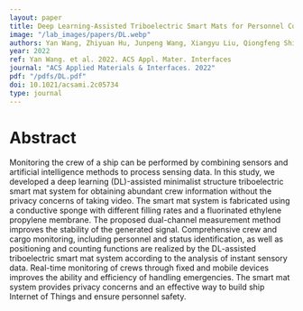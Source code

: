 ```yaml
---
layout: paper
title: Deep Learning-Assisted Triboelectric Smart Mats for Personnel Comprehensive Monitoring toward Maritime Safety
image: "/lab_images/papers/DL.webp"
authors: Yan Wang, Zhiyuan Hu, Junpeng Wang, Xiangyu Liu, Qiongfeng Shi, Yawei Wang, Lin Qiao, Yahui Li, Hengyi Yang, Jianhua Liu, Leyan Zhou, Zhuoqing Yang, Chengkuo Lee, and Minyi Xu
year: 2022
ref: Yan Wang. et al. 2022. ACS Appl. Mater. Interfaces
journal: "ACS Applied Materials & Interfaces. 2022"
pdf: "/pdfs/DL.pdf"
doi: 10.1021/acsami.2c05734
type: journal
---
```


# Abstract

Monitoring the crew of a ship can be performed by combining sensors and artificial intelligence methods to process sensing data. In this study, we developed a deep learning (DL)-assisted minimalist structure triboelectric smart mat system for obtaining abundant crew information without the privacy concerns of taking video. The smart mat system is fabricated using a conductive sponge with different filling rates and a fluorinated ethylene propylene membrane. The proposed dual-channel measurement method improves the stability of the generated signal. Comprehensive crew and cargo monitoring, including personnel and status identification, as well as positioning and counting functions are realized by the DL-assisted triboelectric smart mat system according to the analysis of instant sensory data. Real-time monitoring of crews through fixed and mobile devices improves the ability and efficiency of handling emergencies. The smart mat system provides privacy concerns and an effective way to build ship Internet of Things and ensure personnel safety.